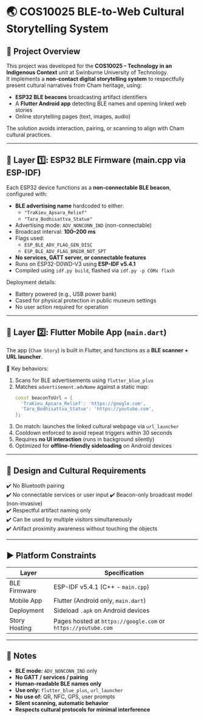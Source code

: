 # :earth_asia: COS10025 BLE-to-Web Cultural Storytelling System

## :page_with_curl: Project Overview

This project was developed for the **COS10025 – Technology in an Indigenous Context** unit at Swinburne University of Technology.  
It implements a **non-contact digital storytelling system** to respectfully present cultural narratives from Cham heritage, using:

- **ESP32 BLE beacons** broadcasting artifact identifiers
- A **Flutter Android app** detecting BLE names and opening linked web stories
- Online storytelling pages (text, images, audio)

The solution avoids interaction, pairing, or scanning to align with Cham cultural practices.

---

## :signal_strength: Layer :one:: ESP32 BLE Firmware (main.cpp via ESP-IDF)

Each ESP32 device functions as a **non-connectable BLE beacon**, configured with:

- **BLE advertising name** hardcoded to either:
  - `"TraKieu_Apsara_Relief"`
  - `"Tara_Bodhisattva_Statue"`
- Advertising mode: `ADV_NONCONN_IND` (non-connectable)
- Broadcast interval: **100–200 ms**
- Flags used:
  - `ESP_BLE_ADV_FLAG_GEN_DISC`
  - `ESP_BLE_ADV_FLAG_BREDR_NOT_SPT`
- **No services, GATT server, or connectable features**
- Runs on ESP32-D0WD-V3 using **ESP-IDF v5.4.1**
- Compiled using `idf.py build`, flashed via `idf.py -p COMx flash`

Deployment details:

- Battery powered (e.g., USB power bank)
- Cased for physical protection in public museum settings
- No user action required for operation

---

## :calling: Layer :two:: Flutter Mobile App (`main.dart`)

The app (`Cham Story`) is built in Flutter, and functions as a **BLE scanner + URL launcher**.

:key: Key behaviors:

1. Scans for BLE advertisements using `flutter_blue_plus`
2. Matches `advertisement.advName` against a static map:
   ```dart
   const beaconToUrl = {
     'TraKieu_Apsara_Relief': 'https://google.com',
     'Tara_Bodhisattva_Statue': 'https://youtube.com',
   };
   ```
3. On match: launches the linked cultural webpage via `url_launcher`
4. Cooldown enforced to avoid repeat triggers within 30 seconds
5. Requires **no UI interaction** (runs in background silently)
6. Optimized for **offline-friendly sideloading** on Android devices

---

## :art: Design and Cultural Requirements

:heavy_check_mark: No Bluetooth pairing  
:heavy_check_mark: No connectable services or user input
:heavy_check_mark: Beacon-only broadcast model (non-invasive)  
:heavy_check_mark: Respectful artifact naming only  
:heavy_check_mark: Can be used by multiple visitors simultaneously  
:heavy_check_mark: Artifact proximity awareness without touching the objects  

---

## :arrow_forward: Platform Constraints

| Layer           | Specification                                                   |
|-----------------|-----------------------------------------------------------------|
| BLE Firmware    | ESP-IDF v5.4.1 (C++ - `main.cpp`)                               |
| Mobile App      | Flutter (Android only, `main.dart`)                             |
| Deployment      | Sideload `.apk` on Android devices                              |
| Story Hosting   | Pages hosted at `https://google.com` or `https://youtube.com`   |

---

## :pencil: Notes

- **BLE mode:** `ADV_NONCONN_IND` only
- **No GATT / services / pairing**
- **Human-readable BLE names only**
- **Use only:** `flutter_blue_plus`, `url_launcher`
- **No use of:** QR, NFC, GPS, user prompts
- **Silent scanning, automatic behavior**
- **Respects cultural protocols for minimal interference**